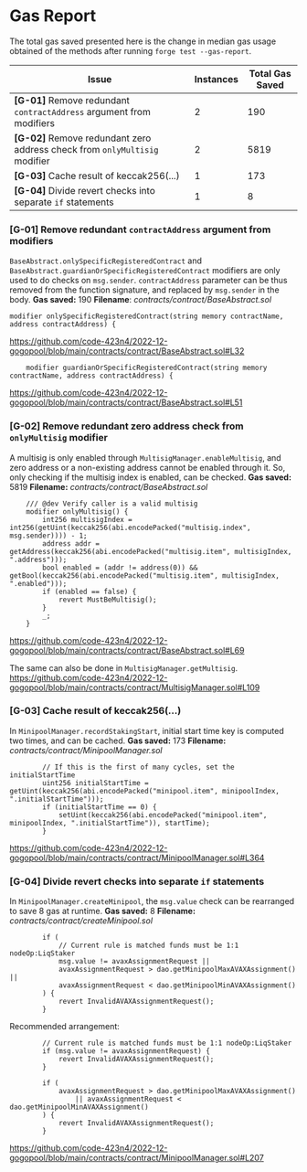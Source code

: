 # Gas Report

The total gas saved presented here is the change in median gas usage obtained of the methods after running `forge test --gas-report`.

| Issue | Instances | Total Gas Saved |
| -------- | -------- | -------- |
| **[G-01]** Remove redundant `contractAddress` argument from modifiers | 2     | 190     |
| **[G-02]** Remove redundant zero address check from `onlyMultisig` modifier | 2 | 5819
| **[G-03]** Cache result of keccak256(...) | 1     | 173     |
| **[G-04]** Divide revert checks into separate `if` statements | 1     | 8     |



### [G-01] Remove redundant `contractAddress` argument from modifiers 
`BaseAbstract.onlySpecificRegisteredContract` and `BaseAbstract.guardianOrSpecificRegisteredContract` modifiers are only used to do checks on `msg.sender`. `contractAddress` parameter can be thus removed from the function signature, and replaced by `msg.sender` in the body.
**Gas saved:** 190
**Filename**: *contracts/contract/BaseAbstract.sol*
```solidity=32
modifier onlySpecificRegisteredContract(string memory contractName, address contractAddress) {
```
https://github.com/code-423n4/2022-12-gogopool/blob/main/contracts/contract/BaseAbstract.sol#L32
```solidity=51
	modifier guardianOrSpecificRegisteredContract(string memory contractName, address contractAddress) {
```
https://github.com/code-423n4/2022-12-gogopool/blob/main/contracts/contract/BaseAbstract.sol#L51



### [G-02] Remove redundant zero address check from `onlyMultisig` modifier
A multisig is only enabled through `MultisigManager.enableMultisig`, and zero address or a non-existing address cannot be enabled through it. So, only checking if the multisig index is enabled, can be checked.
**Gas saved:** 5819
**Filename:** *contracts/contract/BaseAbstract.sol* 
```solidity=69
	/// @dev Verify caller is a valid multisig
	modifier onlyMultisig() {
		int256 multisigIndex = int256(getUint(keccak256(abi.encodePacked("multisig.index", msg.sender)))) - 1;
		address addr = getAddress(keccak256(abi.encodePacked("multisig.item", multisigIndex, ".address")));
		bool enabled = (addr != address(0)) && getBool(keccak256(abi.encodePacked("multisig.item", multisigIndex, ".enabled")));
		if (enabled == false) {
			revert MustBeMultisig();
		}
		_;
	}

```
https://github.com/code-423n4/2022-12-gogopool/blob/main/contracts/contract/BaseAbstract.sol#L69

The same can also be done in `MultisigManager.getMultisig`.
https://github.com/code-423n4/2022-12-gogopool/blob/main/contracts/contract/MultisigManager.sol#L109

### [G-03] Cache result of keccak256(...)
In `MinipoolManager.recordStakingStart`, initial start time key is computed two times, and can be cached.
**Gas saved:** 173
**Filename:** *contracts/contract/MinipoolManager.sol* 
```solidity=364
		// If this is the first of many cycles, set the initialStartTime
		uint256 initialStartTime = getUint(keccak256(abi.encodePacked("minipool.item", minipoolIndex, ".initialStartTime")));
		if (initialStartTime == 0) {
			setUint(keccak256(abi.encodePacked("minipool.item", minipoolIndex, ".initialStartTime")), startTime);
		}

```

https://github.com/code-423n4/2022-12-gogopool/blob/main/contracts/contract/MinipoolManager.sol#L364

### [G-04] Divide revert checks into separate `if` statements
In `MinipoolManager.createMinipool`, the `msg.value` check can be rearranged to save 8 gas at runtime. 
**Gas saved:** 8
**Filename:** *contracts/contract/createMinipool.sol* 
```solidity=207
		if (
			// Current rule is matched funds must be 1:1 nodeOp:LiqStaker
			msg.value != avaxAssignmentRequest ||
			avaxAssignmentRequest > dao.getMinipoolMaxAVAXAssignment() ||
			avaxAssignmentRequest < dao.getMinipoolMinAVAXAssignment()
		) {
			revert InvalidAVAXAssignmentRequest();
		}

```
Recommended arrangement:
```solidity=207
        // Current rule is matched funds must be 1:1 nodeOp:LiqStaker
        if (msg.value != avaxAssignmentRequest) {
            revert InvalidAVAXAssignmentRequest();
        }

        if (
            avaxAssignmentRequest > dao.getMinipoolMaxAVAXAssignment()
                || avaxAssignmentRequest < dao.getMinipoolMinAVAXAssignment()
        ) {
            revert InvalidAVAXAssignmentRequest();
        }
```

https://github.com/code-423n4/2022-12-gogopool/blob/main/contracts/contract/MinipoolManager.sol#L207
